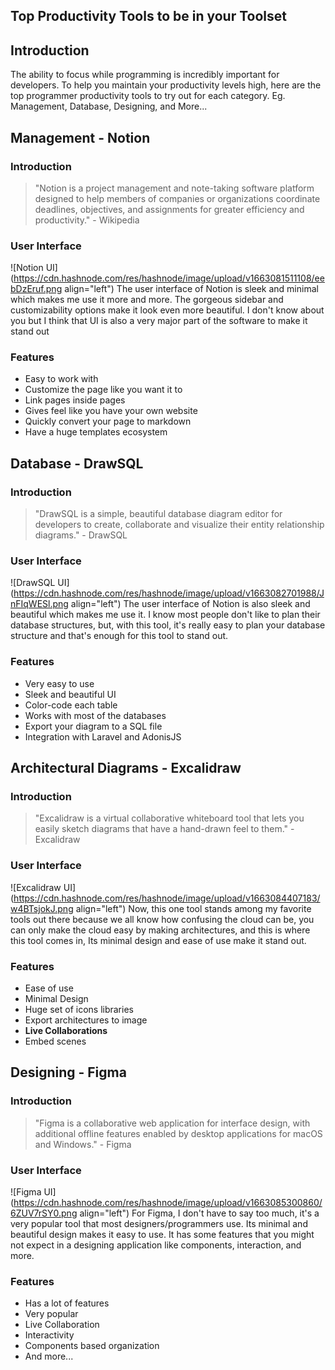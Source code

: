 ## Top Productivity Tools to be in your Toolset

## Introduction
The ability to focus while programming is incredibly important for developers. To help you maintain your productivity levels high, here are the top programmer productivity tools to try out for each category. Eg. Management, Database, Designing, and More...

## Management - Notion
### Introduction
> "Notion is a project management and note-taking software platform designed to help members of companies or organizations coordinate deadlines, objectives, and assignments for greater efficiency and productivity." - Wikipedia

### User Interface
![Notion UI](https://cdn.hashnode.com/res/hashnode/image/upload/v1663081511108/eebDzEruf.png align="left")
The user interface of Notion is sleek and minimal which makes me use it more and more. The gorgeous sidebar and customizability options make it look even more beautiful. I don't  know about you but I think that UI is also a very major part of the software to make it stand out

### Features
- Easy to work with
- Customize the page like you want it to
- Link pages inside pages
- Gives feel like you have your own website
- Quickly convert your page to markdown
- Have a huge templates ecosystem

## Database - DrawSQL
### Introduction
> "DrawSQL is a simple, beautiful database diagram editor for developers to create, collaborate and visualize their entity relationship diagrams." - DrawSQL

### User Interface
![DrawSQL UI](https://cdn.hashnode.com/res/hashnode/image/upload/v1663082701988/JnFIqWESl.png align="left")
The user interface of Notion is also sleek and beautiful which makes me use it. I know most people don't like to plan their database structures, but, with this tool, it's really easy to plan your database structure and that's enough for this tool to stand out.

### Features
- Very easy to use
- Sleek and beautiful UI
- Color-code each table
- Works with most of the databases
- Export your diagram to a SQL file
- Integration with Laravel and AdonisJS

## Architectural Diagrams - Excalidraw
### Introduction
> "Excalidraw is a virtual collaborative whiteboard tool that lets you easily sketch diagrams that have a hand-drawn feel to them." - Excalidraw

### User Interface
![Excalidraw UI](https://cdn.hashnode.com/res/hashnode/image/upload/v1663084407183/w4BTsjokJ.png align="left")
Now, this one tool stands among my favorite tools out there because we all know how confusing the cloud can be, you can only make the cloud easy by making architectures, and this is where this tool comes in, Its minimal design and ease of use make it stand out.

### Features
- Ease of use
- Minimal Design
- Huge set of icons libraries
- Export architectures to image
- **Live Collaborations**
- Embed scenes

## Designing - Figma
### Introduction
> "Figma is a collaborative web application for interface design, with additional offline features enabled by desktop applications for macOS and Windows." - Figma

### User Interface
![Figma UI](https://cdn.hashnode.com/res/hashnode/image/upload/v1663085300860/6ZUV7rSY0.png align="left")
For Figma, I don't have to say too much, it's a very popular tool that most designers/programmers use. Its minimal and beautiful design makes it easy to use. It has some features that you might not expect in a designing application like components, interaction, and more.

### Features
- Has a lot of features
- Very popular
- Live Collaboration
- Interactivity
- Components based organization
- And more...
